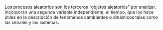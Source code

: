 Los procesos aleatorios son los terceros “objetos aleatorios” por analizar. Incorporan una segunda variable independiente, el tiempo, que los hace útiles en la descripción de fenómenos cambiantes o dinámicos tales como las señales y los sistemas.